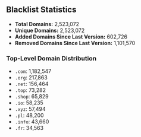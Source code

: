 ## Blacklist Statistics

- **Total Domains:** 2,523,072
- **Unique Domains:** 2,523,072
- **Added Domains Since Last Version:** 602,726
- **Removed Domains Since Last Version:** 1,101,570

### Top-Level Domain Distribution

-  `.com`: 1,182,547
-  `.org`: 217,863
-  `.net`: 156,464
-  `.top`: 73,282
-  `.shop`: 65,829
-  `.io`: 58,235
-  `.xyz`: 57,494
-  `.pl`: 48,200
-  `.info`: 43,660
-  `.fr`: 34,563
